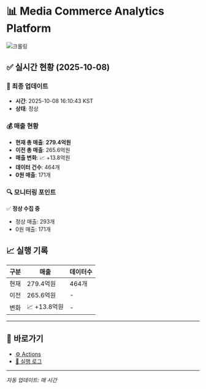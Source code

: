 # 📊 Media Commerce Analytics Platform

![크롤링](https://img.shields.io/badge/크롤링-정상-green)

## ✅ 실시간 현황 (2025-10-08)

### 📍 최종 업데이트
- **시간**: 2025-10-08 16:10:43 KST
- **상태**: 정상

### 💰 매출 현황
- **현재 총 매출**: **279.4억원**
- **이전 총 매출**: 265.6억원
- **매출 변화**: 📈 +13.8억원
- **데이터 건수**: 464개
- **0원 매출**: 171개

### 🔍 모니터링 포인트

✅ **정상 수집 중**
- 정상 매출: 293개
- 0원 매출: 171개


## 📈 실행 기록

| 구분 | 매출 | 데이터수 |
|------|------|----------|
| 현재 | 279.4억원 | 464개 |
| 이전 | 265.6억원 | - |
| 변화 | 📈 +13.8억원 | - |

---

## 🔗 바로가기

- [⚙️ Actions](../../actions)
- [📝 실행 로그](../../actions/workflows/daily_scraping.yml)

---

*자동 업데이트: 매 시간*
